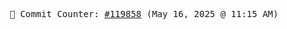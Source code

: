 <p align="center">
    <samp>
        📮 Commit Counter: <a href="https://github.com/Javascript-void0/Javascript-void0/commits/main">#119858</a> (May 16, 2025 @ 11:15 AM)
    </samp>
</p>